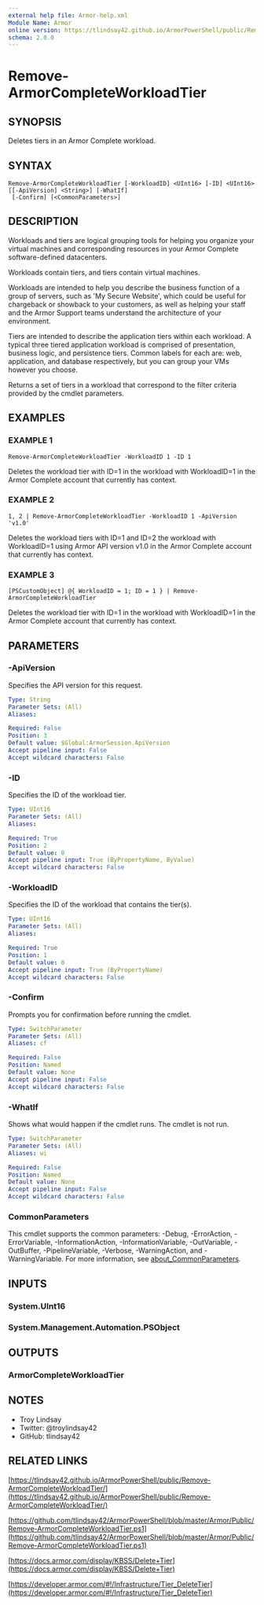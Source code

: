 ```yaml
---
external help file: Armor-help.xml
Module Name: Armor
online version: https://tlindsay42.github.io/ArmorPowerShell/public/Remove-ArmorCompleteWorkloadTier/
schema: 2.0.0
---
```


# Remove-ArmorCompleteWorkloadTier

## SYNOPSIS
Deletes tiers in an Armor Complete workload.

## SYNTAX

```
Remove-ArmorCompleteWorkloadTier [-WorkloadID] <UInt16> [-ID] <UInt16> [[-ApiVersion] <String>] [-WhatIf]
 [-Confirm] [<CommonParameters>]
```

## DESCRIPTION
Workloads and tiers are logical grouping tools for helping you organize your
virtual machines and corresponding resources in your Armor Complete
software-defined datacenters.

Workloads contain tiers, and tiers contain virtual machines.

Workloads are intended to help you describe the business function of a group of
servers, such as 'My Secure Website', which could be useful for chargeback or
showback to your customers, as well as helping your staff and the Armor Support
teams understand the architecture of your environment.

Tiers are intended to describe the application tiers within each workload. 
A
typical three tiered application workload is comprised of presentation,
business logic, and persistence tiers. 
Common labels for each are: web,
application, and database respectively, but you can group your VMs however you
choose.

Returns a set of tiers in a workload that correspond to the filter criteria
provided by the cmdlet parameters.

## EXAMPLES

### EXAMPLE 1
```
Remove-ArmorCompleteWorkloadTier -WorkloadID 1 -ID 1
```

Deletes the workload tier with ID=1 in the workload with WorkloadID=1 in the
Armor Complete account that currently has context.

### EXAMPLE 2
```
1, 2 | Remove-ArmorCompleteWorkloadTier -WorkloadID 1 -ApiVersion 'v1.0'
```

Deletes the workload tiers with ID=1 and ID=2 the workload with WorkloadID=1
using Armor API version v1.0 in the Armor Complete account that currently has
context.

### EXAMPLE 3
```
[PSCustomObject] @{ WorkloadID = 1; ID = 1 } | Remove-ArmorCompleteWorkloadTier
```

Deletes the workload tier with ID=1 in the workload with WorkloadID=1 in the
Armor Complete account that currently has context.

## PARAMETERS

### -ApiVersion
Specifies the API version for this request.

```yaml
Type: String
Parameter Sets: (All)
Aliases:

Required: False
Position: 3
Default value: $Global:ArmorSession.ApiVersion
Accept pipeline input: False
Accept wildcard characters: False
```

### -ID
Specifies the ID of the workload tier.

```yaml
Type: UInt16
Parameter Sets: (All)
Aliases:

Required: True
Position: 2
Default value: 0
Accept pipeline input: True (ByPropertyName, ByValue)
Accept wildcard characters: False
```

### -WorkloadID
Specifies the ID of the workload that contains the tier(s).

```yaml
Type: UInt16
Parameter Sets: (All)
Aliases:

Required: True
Position: 1
Default value: 0
Accept pipeline input: True (ByPropertyName)
Accept wildcard characters: False
```

### -Confirm
Prompts you for confirmation before running the cmdlet.

```yaml
Type: SwitchParameter
Parameter Sets: (All)
Aliases: cf

Required: False
Position: Named
Default value: None
Accept pipeline input: False
Accept wildcard characters: False
```

### -WhatIf
Shows what would happen if the cmdlet runs.
The cmdlet is not run.

```yaml
Type: SwitchParameter
Parameter Sets: (All)
Aliases: wi

Required: False
Position: Named
Default value: None
Accept pipeline input: False
Accept wildcard characters: False
```

### CommonParameters
This cmdlet supports the common parameters: -Debug, -ErrorAction, -ErrorVariable, -InformationAction, -InformationVariable, -OutVariable, -OutBuffer, -PipelineVariable, -Verbose, -WarningAction, and -WarningVariable. For more information, see [about_CommonParameters](http://go.microsoft.com/fwlink/?LinkID=113216).

## INPUTS

### System.UInt16
### System.Management.Automation.PSObject
## OUTPUTS

### ArmorCompleteWorkloadTier
## NOTES
- Troy Lindsay
- Twitter: @troylindsay42
- GitHub: tlindsay42

## RELATED LINKS

[https://tlindsay42.github.io/ArmorPowerShell/public/Remove-ArmorCompleteWorkloadTier/](https://tlindsay42.github.io/ArmorPowerShell/public/Remove-ArmorCompleteWorkloadTier/)

[https://github.com/tlindsay42/ArmorPowerShell/blob/master/Armor/Public/Remove-ArmorCompleteWorkloadTier.ps1](https://github.com/tlindsay42/ArmorPowerShell/blob/master/Armor/Public/Remove-ArmorCompleteWorkloadTier.ps1)

[https://docs.armor.com/display/KBSS/Delete+Tier](https://docs.armor.com/display/KBSS/Delete+Tier)

[https://developer.armor.com/#!/Infrastructure/Tier_DeleteTier](https://developer.armor.com/#!/Infrastructure/Tier_DeleteTier)

